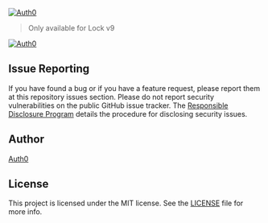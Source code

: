[![Auth0](https://i.cloudup.com/1vaSVATKTL.png)](http://auth0.com)

> Only available for Lock v9

[![Auth0](https://i.cloudup.com/Wj-Qezr1vx.png)](http://auth0.com)

## Issue Reporting

If you have found a bug or if you have a feature request, please report them at this repository issues section. Please do not report security vulnerabilities on the public GitHub issue tracker. The [Responsible Disclosure Program](https://auth0.com/whitehat) details the procedure for disclosing security issues.

## Author

[Auth0](auth0.com)

## License

This project is licensed under the MIT license. See the [LICENSE](LICENSE.txt) file for more info.
